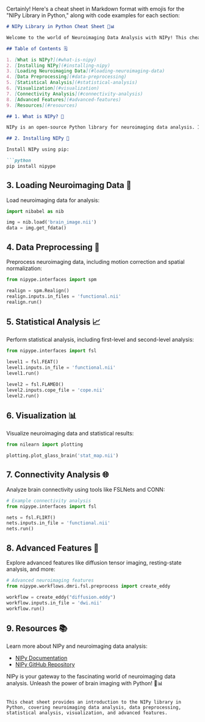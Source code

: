 Certainly! Here's a cheat sheet in Markdown format with emojis for the "NIPy Library in Python," along with code examples for each section:

```markdown
# NIPy Library in Python Cheat Sheet 🧠📊

Welcome to the world of Neuroimaging Data Analysis with NIPy! This cheat sheet will guide you through the essential features of the NIPy library and provide code examples for better understanding. Don't forget to follow the author, [Fardeen Ahmad Khan](https://github.com/I-Fardeen), for more Python insights and neuroimaging exploration! 🌟

## Table of Contents 🗒️

1. [What is NIPy?](#what-is-nipy)
2. [Installing NIPy](#installing-nipy)
3. [Loading Neuroimaging Data](#loading-neuroimaging-data)
4. [Data Preprocessing](#data-preprocessing)
5. [Statistical Analysis](#statistical-analysis)
6. [Visualization](#visualization)
7. [Connectivity Analysis](#connectivity-analysis)
8. [Advanced Features](#advanced-features)
9. [Resources](#resources)

## 1. What is NIPy? 🧠

NIPy is an open-source Python library for neuroimaging data analysis. It provides tools and algorithms to work with brain imaging data.

## 2. Installing NIPy 🚀

Install NIPy using pip:

```python
pip install nipype
```

## 3. Loading Neuroimaging Data 🧩

Load neuroimaging data for analysis:

```python
import nibabel as nib

img = nib.load('brain_image.nii')
data = img.get_fdata()
```

## 4. Data Preprocessing 🧹

Preprocess neuroimaging data, including motion correction and spatial normalization:

```python
from nipype.interfaces import spm

realign = spm.Realign()
realign.inputs.in_files = 'functional.nii'
realign.run()
```

## 5. Statistical Analysis 📈

Perform statistical analysis, including first-level and second-level analysis:

```python
from nipype.interfaces import fsl

level1 = fsl.FEAT()
level1.inputs.in_file = 'functional.nii'
level1.run()

level2 = fsl.FLAMEO()
level2.inputs.cope_file = 'cope.nii'
level2.run()
```

## 6. Visualization 📊

Visualize neuroimaging data and statistical results:

```python
from nilearn import plotting

plotting.plot_glass_brain('stat_map.nii')
```

## 7. Connectivity Analysis 🌐

Analyze brain connectivity using tools like FSLNets and CONN:

```python
# Example connectivity analysis
from nipype.interfaces import fsl

nets = fsl.FLIRT()
nets.inputs.in_file = 'functional.nii'
nets.run()
```

## 8. Advanced Features 🧮

Explore advanced features like diffusion tensor imaging, resting-state analysis, and more:

```python
# Advanced neuroimaging features
from nipype.workflows.dmri.fsl.preprocess import create_eddy

workflow = create_eddy("diffusion.eddy")
workflow.inputs.in_file = 'dwi.nii'
workflow.run()
```

## 9. Resources 📚

Learn more about NIPy and neuroimaging data analysis:

- [NIPy Documentation](https://nipype.readthedocs.io/)
- [NIPy GitHub Repository](https://github.com/nipy/nipype)

NIPy is your gateway to the fascinating world of neuroimaging data analysis. Unleash the power of brain imaging with Python! 🧠📊
```

This cheat sheet provides an introduction to the NIPy library in Python, covering neuroimaging data analysis, data preprocessing, statistical analysis, visualization, and advanced features.
